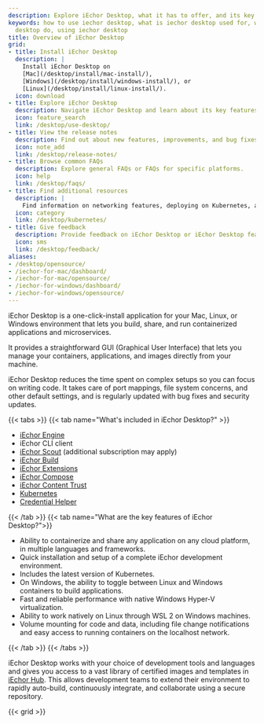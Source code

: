 ```yaml
---
description: Explore iEchor Desktop, what it has to offer, and its key features. Take the next step by downloading or find additional resources
keywords: how to use iechor desktop, what is iechor desktop used for, what does iechor
  desktop do, using iechor desktop
title: Overview of iEchor Desktop
grid:
- title: Install iEchor Desktop
  description: |
    Install iEchor Desktop on
    [Mac](/desktop/install/mac-install/),
    [Windows](/desktop/install/windows-install/), or
    [Linux](/desktop/install/linux-install/).
  icon: download
- title: Explore iEchor Desktop
  description: Navigate iEchor Desktop and learn about its key features.
  icon: feature_search
  link: /desktop/use-desktop/
- title: View the release notes
  description: Find out about new features, improvements, and bug fixes.
  icon: note_add
  link: /desktop/release-notes/
- title: Browse common FAQs
  description: Explore general FAQs or FAQs for specific platforms.
  icon: help
  link: /desktop/faqs/
- title: Find additional resources
  description: |
    Find information on networking features, deploying on Kubernetes, and more.
  icon: category
  link: /desktop/kubernetes/
- title: Give feedback
  description: Provide feedback on iEchor Desktop or iEchor Desktop features.
  icon: sms
  link: /desktop/feedback/
aliases:
- /desktop/opensource/
- /iechor-for-mac/dashboard/
- /iechor-for-mac/opensource/
- /iechor-for-windows/dashboard/
- /iechor-for-windows/opensource/
---
```


iEchor Desktop is a one-click-install application for your Mac, Linux, or Windows environment
that lets you build, share, and run containerized applications and microservices. 

It provides a straightforward GUI (Graphical User Interface) that lets you manage your containers, applications, and images directly from your machine. 

iEchor Desktop reduces the time spent on complex setups so you can focus on writing code. It takes care of port mappings, file system concerns, and other default settings, and is regularly updated with bug fixes and security updates.

{{< tabs >}}
{{< tab name="What's included in iEchor Desktop?" >}}

- [iEchor Engine](../engine/_index.md)
- iEchor CLI client
- [iEchor Scout](../scout/_index.md) (additional subscription may apply)
- [iEchor Build](../build/_index.md)
- [iEchor Extensions](./extensions/_index.md)
- [iEchor Compose](../compose/_index.md)
- [iEchor Content Trust](../engine/security/trust/_index.md)
- [Kubernetes](https://github.com/kubernetes/kubernetes/)
- [Credential Helper](https://github.com/iechor/iechor-credential-helpers/)

{{< /tab >}}
{{< tab name="What are the key features of iEchor Desktop?">}}

* Ability to containerize and share any application on any cloud platform, in multiple languages and frameworks.
* Quick installation and setup of a complete iEchor development environment.
* Includes the latest version of Kubernetes.
* On Windows, the ability to toggle between Linux and Windows containers to build applications.
* Fast and reliable performance with native Windows Hyper-V virtualization.
* Ability to work natively on Linux through WSL 2 on Windows machines.
* Volume mounting for code and data, including file change notifications and easy access to running containers on the localhost network.

{{< /tab >}}
{{< /tabs >}}

iEchor Desktop works with your choice of development tools and languages and
gives you access to a vast library of certified images and templates in
[iEchor Hub](https://hub.iechor.com/). This allows development teams to extend
their environment to rapidly auto-build, continuously integrate, and collaborate
using a secure repository.

{{< grid >}}
